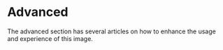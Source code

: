 # Advanced

The advanced section has several articles on how to enhance the usage and experience of this image.